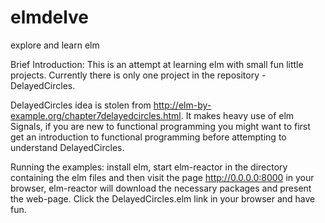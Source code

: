 # elmdelve
explore and learn elm

Brief Introduction:
This is an attempt at learning elm with small fun little projects. Currently there is only one project in the repository - DelayedCircles.

DelayedCircles idea is stolen from http://elm-by-example.org/chapter7delayedcircles.html. It makes heavy use of elm Signals, if you are new to functional programming you might want to first get an introduction to functional programming before attempting to understand DelayedCircles. 

Running the examples:
install elm, start elm-reactor in the directory containing the elm files and then visit the page http://0.0.0.0:8000 in your browser, elm-reactor will download the necessary packages and present the web-page. Click the DelayedCircles.elm link in your browser and have fun.
